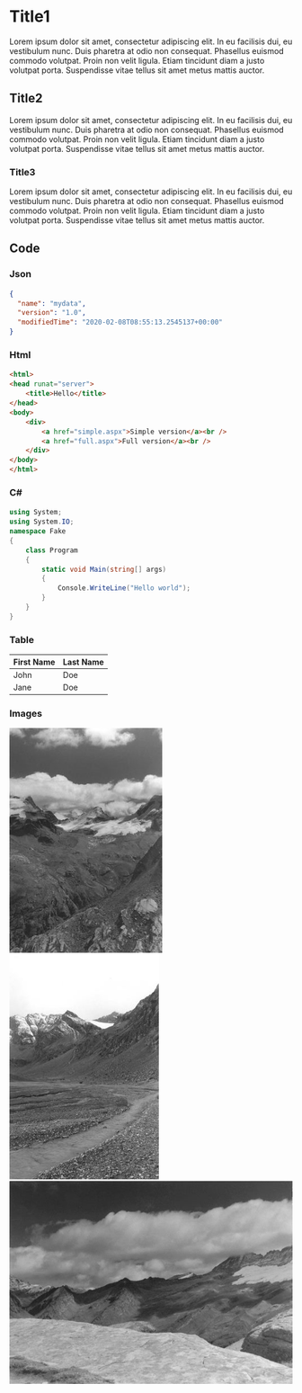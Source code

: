 ﻿# Title1
Lorem ipsum dolor sit amet, consectetur adipiscing elit. In eu facilisis dui, eu vestibulum nunc. Duis pharetra at odio non consequat. Phasellus euismod commodo volutpat. Proin non velit ligula. Etiam tincidunt diam a justo volutpat porta. Suspendisse vitae tellus sit amet metus mattis auctor.
## Title2
Lorem ipsum dolor sit amet, consectetur adipiscing elit. In eu facilisis dui, eu vestibulum nunc. Duis pharetra at odio non consequat. Phasellus euismod commodo volutpat. Proin non velit ligula. Etiam tincidunt diam a justo volutpat porta. Suspendisse vitae tellus sit amet metus mattis auctor.
### Title3
Lorem ipsum dolor sit amet, consectetur adipiscing elit. In eu facilisis dui, eu vestibulum nunc. Duis pharetra at odio non consequat. Phasellus euismod commodo volutpat. Proin non velit ligula. Etiam tincidunt diam a justo volutpat porta. Suspendisse vitae tellus sit amet metus mattis auctor.

## Code

### Json
```json
{
  "name": "mydata",
  "version": "1.0",
  "modifiedTime": "2020-02-08T08:55:13.2545137+00:00"
}
```
### Html
```html
<html>
<head runat="server">
    <title>Hello</title>
</head>
<body>    
    <div>        
        <a href="simple.aspx">Simple version</a><br />
        <a href="full.aspx">Full version</a><br />
    </div>    
</body>
</html>
```


### C#
```csharp
using System;
using System.IO;
namespace Fake
{
    class Program
    {
        static void Main(string[] args)
        {
            Console.WriteLine("Hello world");
        }
    }
}
```

### Table

|First Name|Last Name|
|---|---|
|John|Doe|
|Jane|Doe|

### Images

![Picture2](Picture2.jpg)  
![Picture3](Picture3.jpg)  
![Picture1](Picture1.jpg)  
